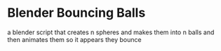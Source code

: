 # Blender Bouncing Balls
 a blender script  that creates n spheres and makes them into n balls and then animates them so it appears they bounce
